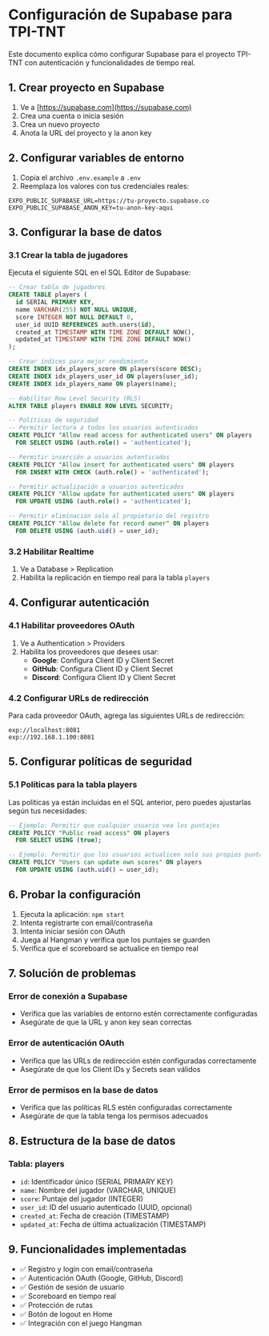 # Configuración de Supabase para TPI-TNT

Este documento explica cómo configurar Supabase para el proyecto TPI-TNT con autenticación y funcionalidades de tiempo real.

## 1. Crear proyecto en Supabase

1. Ve a [https://supabase.com](https://supabase.com)
2. Crea una cuenta o inicia sesión
3. Crea un nuevo proyecto
4. Anota la URL del proyecto y la anon key

## 2. Configurar variables de entorno

1. Copia el archivo `.env.example` a `.env`
2. Reemplaza los valores con tus credenciales reales:

```env
EXPO_PUBLIC_SUPABASE_URL=https://tu-proyecto.supabase.co
EXPO_PUBLIC_SUPABASE_ANON_KEY=tu-anon-key-aqui
```

## 3. Configurar la base de datos

### 3.1 Crear la tabla de jugadores

Ejecuta el siguiente SQL en el SQL Editor de Supabase:

```sql
-- Crear tabla de jugadores
CREATE TABLE players (
  id SERIAL PRIMARY KEY,
  name VARCHAR(255) NOT NULL UNIQUE,
  score INTEGER NOT NULL DEFAULT 0,
  user_id UUID REFERENCES auth.users(id),
  created_at TIMESTAMP WITH TIME ZONE DEFAULT NOW(),
  updated_at TIMESTAMP WITH TIME ZONE DEFAULT NOW()
);

-- Crear índices para mejor rendimiento
CREATE INDEX idx_players_score ON players(score DESC);
CREATE INDEX idx_players_user_id ON players(user_id);
CREATE INDEX idx_players_name ON players(name);

-- Habilitar Row Level Security (RLS)
ALTER TABLE players ENABLE ROW LEVEL SECURITY;

-- Políticas de seguridad
-- Permitir lectura a todos los usuarios autenticados
CREATE POLICY "Allow read access for authenticated users" ON players
  FOR SELECT USING (auth.role() = 'authenticated');

-- Permitir inserción a usuarios autenticados
CREATE POLICY "Allow insert for authenticated users" ON players
  FOR INSERT WITH CHECK (auth.role() = 'authenticated');

-- Permitir actualización a usuarios autenticados
CREATE POLICY "Allow update for authenticated users" ON players
  FOR UPDATE USING (auth.role() = 'authenticated');

-- Permitir eliminación solo al propietario del registro
CREATE POLICY "Allow delete for record owner" ON players
  FOR DELETE USING (auth.uid() = user_id);
```

### 3.2 Habilitar Realtime

1. Ve a Database > Replication
2. Habilita la replicación en tiempo real para la tabla `players`

## 4. Configurar autenticación

### 4.1 Habilitar proveedores OAuth

1. Ve a Authentication > Providers
2. Habilita los proveedores que desees usar:
   - **Google**: Configura Client ID y Client Secret
   - **GitHub**: Configura Client ID y Client Secret
   - **Discord**: Configura Client ID y Client Secret

### 4.2 Configurar URLs de redirección

Para cada proveedor OAuth, agrega las siguientes URLs de redirección:

```
exp://localhost:8081
exp://192.168.1.100:8081
```

## 5. Configurar políticas de seguridad

### 5.1 Políticas para la tabla players

Las políticas ya están incluidas en el SQL anterior, pero puedes ajustarlas según tus necesidades:

```sql
-- Ejemplo: Permitir que cualquier usuario vea los puntajes
CREATE POLICY "Public read access" ON players
  FOR SELECT USING (true);

-- Ejemplo: Permitir que los usuarios actualicen solo sus propios puntajes
CREATE POLICY "Users can update own scores" ON players
  FOR UPDATE USING (auth.uid() = user_id);
```

## 6. Probar la configuración

1. Ejecuta la aplicación: `npm start`
2. Intenta registrarte con email/contraseña
3. Intenta iniciar sesión con OAuth
4. Juega al Hangman y verifica que los puntajes se guarden
5. Verifica que el scoreboard se actualice en tiempo real

## 7. Solución de problemas

### Error de conexión a Supabase

- Verifica que las variables de entorno estén correctamente configuradas
- Asegúrate de que la URL y anon key sean correctas

### Error de autenticación OAuth

- Verifica que las URLs de redirección estén configuradas correctamente
- Asegúrate de que los Client IDs y Secrets sean válidos

### Error de permisos en la base de datos

- Verifica que las políticas RLS estén configuradas correctamente
- Asegúrate de que la tabla tenga los permisos adecuados

## 8. Estructura de la base de datos

### Tabla: players

- `id`: Identificador único (SERIAL PRIMARY KEY)
- `name`: Nombre del jugador (VARCHAR, UNIQUE)
- `score`: Puntaje del jugador (INTEGER)
- `user_id`: ID del usuario autenticado (UUID, opcional)
- `created_at`: Fecha de creación (TIMESTAMP)
- `updated_at`: Fecha de última actualización (TIMESTAMP)

## 9. Funcionalidades implementadas

- ✅ Registro y login con email/contraseña
- ✅ Autenticación OAuth (Google, GitHub, Discord)
- ✅ Gestión de sesión de usuario
- ✅ Scoreboard en tiempo real
- ✅ Protección de rutas
- ✅ Botón de logout en Home
- ✅ Integración con el juego Hangman
